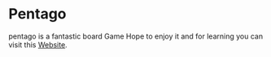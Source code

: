 # Pentago

pentago is a fantastic board Game Hope to enjoy it and for learning you can visit this 
[Website](https://jakebrunsman.com/pentago).
